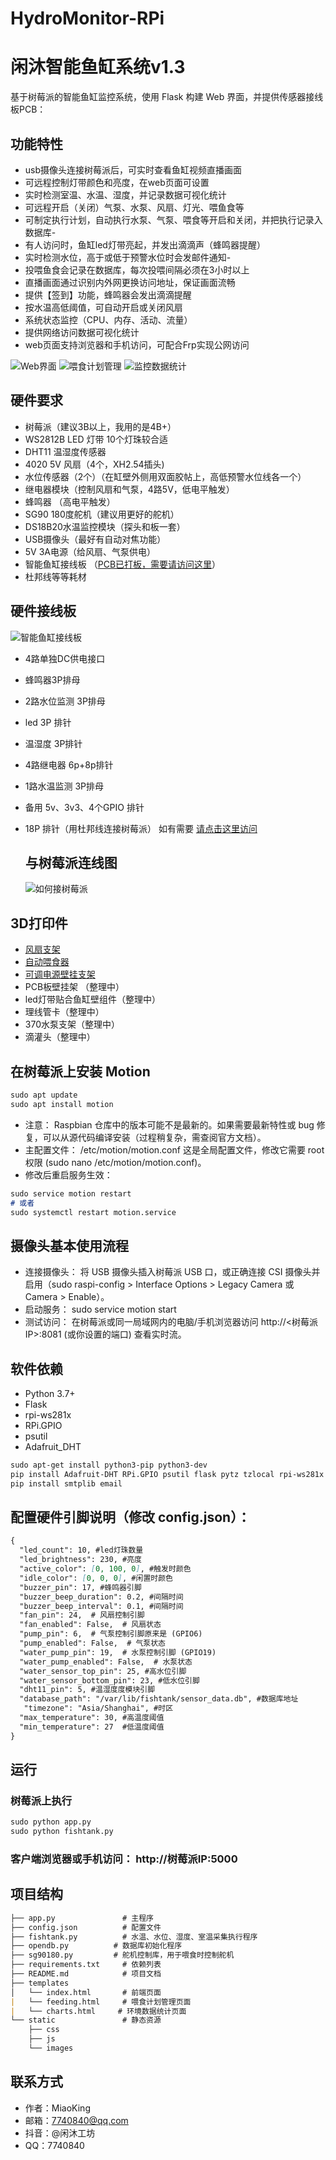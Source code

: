 # HydroMonitor-RPi 
# 闲沐智能鱼缸系统v1.3

基于树莓派的智能鱼缸监控系统，使用 Flask 构建 Web 界面，并提供传感器接线板PCB：

## 功能特性
- usb摄像头连接树莓派后，可实时查看鱼缸视频直播画面
- 可远程控制灯带颜色和亮度，在web页面可设置
- 实时检测室温、水温、湿度，并记录数据可视化统计
- 可远程开启（关闭）气泵、水泵、风扇、灯光、喂鱼食等
- 可制定执行计划，自动执行水泵、气泵、喂食等开启和关闭，并把执行记录入数据库- 
- 有人访问时，鱼缸led灯带亮起，并发出滴滴声（蜂鸣器提醒）
- 实时检测水位，高于或低于预警水位时会发邮件通知- 
- 投喂鱼食会记录在数据库，每次投喂间隔必须在3小时以上
- 直播画面通过识别内外网更换访问地址，保证画面流畅
- 提供【签到】功能，蜂鸣器会发出滴滴提醒
- 按水温高低阈值，可自动开启或关闭风扇
- 系统状态监控（CPU、内存、活动、流量）
- 提供网络访问数据可视化统计
- web页面支持浏览器和手机访问，可配合Frp实现公网访问

![Web界面](/v13.png)
![喂食计划管理](/Ui12-2.png)
![监控数据统计](/Ui12-4.png)




## 硬件要求
- 树莓派（建议3B以上，我用的是4B+）
- WS2812B LED 灯带 10个灯珠较合适
- DHT11 温湿度传感器
- 4020 5V 风扇（4个，XH2.54插头)
- 水位传感器（2个）（在缸壁外侧用双面胶帖上，高低预警水位线各一个）
- 继电器模块（控制风扇和气泵，4路5V，低电平触发）
- 蜂鸣器 （高电平触发）
- SG90 180度舵机（建议用更好的舵机）
- DS18B20水温监控模块（探头和板一套）
- USB摄像头（最好有自动对焦功能）
- 5V 3A电源（给风扇、气泵供电）
- 智能鱼缸接线板 （[PCB已打板，需要请访问这里](https://www.goofish.com/item?spm=a21ybx.personal.feeds.1.596b2358xB7LkT&id=965639435219&categoryId=125952002)）
- 杜邦线等等耗材
  
## 硬件接线板
![智能鱼缸接线板](/PCB.jpg)

- 4路单独DC供电接口
- 蜂鸣器3P排母
- 2路水位监测 3P排母
- led 3P 排针
- 温湿度 3P排针
- 4路继电器 6p+8p排针
- 1路水温监测 3P排母
- 备用 5v、3v3、4个GPIO 排针
- 18P 排针（用杜邦线连接树莓派）
如有需要  [请点击这里访问](https://www.goofish.com/item?spm=a21ybx.personal.feeds.1.596b2358xB7LkT&id=965639435219&categoryId=125952002)
  

  ## 与树莓派连线图
  
  ![如何接树莓派](/c.png)


  


## 3D打印件
- [风扇支架](https://makerworld.com.cn/zh/models/1435672-yu-gang-feng-shan-zhi-jia-x4#profileId-1559928)
- [自动喂食器](https://makerworld.com.cn/zh/models/1509194-zhi-neng-yu-gang-xi-tong-zu-jian-zhi-zi-dong-wei-y?from=search#profileId-1647953)
- [可调电源壁挂支架](https://makerworld.com.cn/zh/models/1509171-ke-diao-12vdian-yuan-bi-gua-zhi-jia#profileId-1647928)
- PCB板壁挂架 （整理中）
- led灯带贴合鱼缸壁组件（整理中）
- 理线管卡（整理中）
- 370水泵支架（整理中）
- 滴灌头（整理中）

## 在树莓派上安装 Motion
```markdown
sudo apt update
sudo apt install motion
```
- 注意： Raspbian 仓库中的版本可能不是最新的。如果需要最新特性或 bug 修复，可以从源代码编译安装（过程稍复杂，需查阅官方文档）。
- 主配置文件： /etc/motion/motion.conf 这是全局配置文件，修改它需要 root 权限 (sudo nano /etc/motion/motion.conf)。
- 修改后重启服务生效：
```markdown
sudo service motion restart
# 或者
sudo systemctl restart motion.service
 ```
## 摄像头基本使用流程
- 连接摄像头： 将 USB 摄像头插入树莓派 USB 口，或正确连接 CSI 摄像头并启用（sudo raspi-config > Interface Options > Legacy Camera 或 Camera > Enable）。
- 启动服务： sudo service motion start
- 测试访问： 在树莓派或同一局域网内的电脑/手机浏览器访问 http://<树莓派IP>:8081 (或你设置的端口) 查看实时流。

  
## 软件依赖
- Python 3.7+
- Flask
- rpi-ws281x
- RPi.GPIO
- psutil
- Adafruit_DHT
```markdown
sudo apt-get install python3-pip python3-dev
pip install Adafruit-DHT RPi.GPIO psutil flask pytz tzlocal rpi-ws281x
pip install smtplib email
```

## 配置硬件引脚说明（修改 config.json）：
```markdown
{
  "led_count": 10, #led灯珠数量
  "led_brightness": 230, #亮度
  "active_color": [0, 100, 0], #触发时颜色
  "idle_color": [0, 0, 0], #闲置时颜色
  "buzzer_pin": 17, #蜂鸣器引脚
  "buzzer_beep_duration": 0.2, #间隔时间
  "buzzer_beep_interval": 0.1, #间隔时间
  "fan_pin": 24,  # 风扇控制引脚
  "fan_enabled": False,  # 风扇状态
  "pump_pin": 6,  # 气泵控制引脚原来是 (GPIO6)
  "pump_enabled": False,  # 气泵状态
  "water_pump_pin": 19,  # 水泵控制引脚 (GPIO19)
  "water_pump_enabled": False,  # 水泵状态
  "water_sensor_top_pin": 25, #高水位引脚
  "water_sensor_bottom_pin": 23, #低水位引脚
  "dht11_pin": 5, #温湿度度模块引脚
  "database_path": "/var/lib/fishtank/sensor_data.db", #数据库地址
   "timezone": "Asia/Shanghai", #时区
  "max_temperature": 30, #高温度阈值
  "min_temperature": 27  #低温度阈值
}
```

## 运行

### 树莓派上执行  
```markdown
sudo python app.py
sudo python fishtank.py
```
### 客户端浏览器或手机访问： http://树莓派IP:5000


## **项目结构**
```markdown
├── app.py               # 主程序
├── config.json          # 配置文件
├── fishtank.py          # 水温、水位、湿度、室温采集执行程序
├── opendb.py          # 数据库初始化程序
├── sg90180.py         # 舵机控制库，用于喂食时控制舵机
├── requirements.txt     # 依赖列表
├── README.md            # 项目文档
├── templates
│   └── index.html       # 前端页面
|   └── feeding.html     # 喂食计划管理页面
|   └── charts.html     # 环境数据统计页面
└── static               # 静态资源
    ├── css
    ├── js
    └── images

```
## 联系方式
- 作者：MiaoKing
- 邮箱：7740840@qq.com
- 抖音：@闲沐工坊
- QQ：7740840

